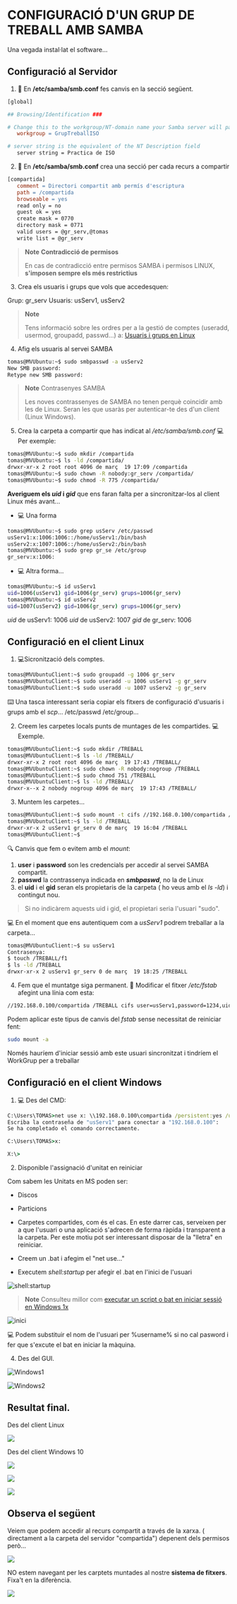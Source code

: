 # CONFIGURACIÓ D'UN GRUP DE TREBALL AMB SAMBA
Una vegada instal·lat el software...

## Configuració al Servidor

1.  :memo: En **/etc/samba/smb.conf** fes canvis en la secció següent.

```makefile
[global]

## Browsing/Identification ###

# Change this to the workgroup/NT-domain name your Samba server will part of
   workgroup = GrupTreballISO

# server string is the equivalent of the NT Description field
   server string = Practica de ISO
```

2.  :memo: En **/etc/samba/smb.conf** crea una secció per cada recurs a compartir
```makefile
[compartida]
   comment = Directori compartit amb permís d'escriptura
   path = /compartida
   browseable = yes
   read only = no
   guest ok = yes
   create mask = 0770
   directory mask = 0771
   valid users = @gr_serv,@tomas
   write list = @gr_serv
```
>**Note** **Contradicció de permisos**
>
>En cas de contradicció entre permisos SAMBA i permisos LINUX, **s'imposen sempre els més restrictius**

3. Crea els usuaris i grups que vols que accedesquen:

Grup: gr_serv
Usuaris: usServ1, usServ2

>**Note** 
>
>Tens informació sobre les ordres per a la gestió de comptes (useradd, usermod, groupadd, passwd...) a:
>[Usuaris i grups en Linux][Usuarios i Gups en Linux]

4. Afig els usuaris al servei SAMBA
```bash
tomas@MVUbuntu:~$ sudo smbpasswd -a usServ2
New SMB password:
Retype new SMB password:
```
>**Note** Contrasenyes SAMBA
>
>Les noves contrassenyes de SAMBA no tenen perquè coincidir amb les de Linux. Seran les que usaràs per autenticar-te des d'un client (Linux  Windows).

5. Crea la carpeta a compartir que has indicat al */etc/samba/smb.conf*
:computer: Per exemple:
```bash
tomas@MVUbuntu:~$ sudo mkdir /compartida
tomas@MVUbuntu:~$ ls -ld /compartida/
drwxr-xr-x 2 root root 4096 de març  19 17:09 /compartida
tomas@MVUbuntu:~$ sudo chown -R nobody:gr_serv /compartida/
tomas@MVUbuntu:~$ sudo chmod -R 775 /compartida/
```

**Averiguem els *uid* i *gid*** que ens faran falta per a sincronitzar-los al client Linux més avant...
* :computer: Una forma
```bash
tomas@MVUbuntu:~$ sudo grep usServ /etc/passwd
usServ1:x:1006:1006::/home/usServ1:/bin/bash
usServ2:x:1007:1006::/home/usServ2:/bin/bash
tomas@MVUbuntu:~$ sudo grep gr_se /etc/group
gr_serv:x:1006:
```
* 💻 Altra forma...
```bash
tomas@MVUbuntu:~$ id usServ1
uid=1006(usServ1) gid=1006(gr_serv) grups=1006(gr_serv)
tomas@MVUbuntu:~$ id usServ2
uid=1007(usServ2) gid=1006(gr_serv) grups=1006(gr_serv)
```
*uid* de usServ1: 1006
*uid* de usServ2: 1007
*gid* de gr_serv: 1006

## Configuració en el client Linux
1. :computer:Sicronització dels comptes.
```bash
tomas@MVUbuntuClient:~$ sudo groupadd -g 1006 gr_serv
tomas@MVUbuntuClient:~$ sudo useradd -u 1006 usServ1 -g gr_serv
tomas@MVUbuntuClient:~$ sudo useradd -u 1007 usServ2 -g gr_serv
```
⌨️ Una tasca interessant seria copiar els fitxers de configuració d'usuaris i grups amb el *scp*... /etc/passwd /etc/group...

2. Creem les carpetes locals punts de muntages de les compartides.
💻 Exemple.
```bash
tomas@MVUbuntuClient:~$ sudo mkdir /TREBALL
tomas@MVUbuntuClient:~$ ls -ld /TREBALL/
drwxr-xr-x 2 root root 4096 de març  19 17:43 /TREBALL/
tomas@MVUbuntuClient:~$ sudo chown -R nobody:nogroup /TREBALL
tomas@MVUbuntuClient:~$ sudo chmod 751 /TREBALL
tomas@MVUbuntuClient:~$ ls -ld /TREBALL/
drwxr-x--x 2 nobody nogroup 4096 de març  19 17:43 /TREBALL/
```
3. Muntem les carpetes...
```bash
tomas@MVUbuntuClient:~$ sudo mount -t cifs //192.168.0.100/compartida /TREBALL -o user=usServ1,password=1234,uid=1006,gid=1006
tomas@MVUbuntuClient:~$ ls -ld /TREBALL
drwxr-xr-x 2 usServ1 gr_serv 0 de març  19 16:04 /TREBALL
tomas@MVUbuntuClient:~$ 
```
:mag: Canvis que fem o evitem amb el *mount*:
1. **user** i **password** son les credencials per accedir al servei SAMBA compartit.
2. **passwd** la contrassenya indicada en ***smbpaswd***, no la de Linux
3. el **uid** i el **gid** seran els propietaris de la carpeta ( ho veus amb el *ls -ld*) i contingut nou.
>Si no indicàrem aquests uid i gid, el propietari seria l'usuari "sudo".


:computer: En el moment que ens autentiquem com a *usServ1* podrem treballar a la carpeta...

```bash
tomas@MVUbuntuClient:~$ su usServ1
Contrasenya: 
$ touch /TREBALL/f1
$ ls -ld /TREBALL
drwxr-xr-x 2 usServ1 gr_serv 0 de març  19 18:25 /TREBALL
```
4. Fem que el muntatge siga permanent.
:memo: Modificar el fitxer */etc/fstab* afegint una línia com esta:
```bash
//192.168.0.100/compartida /TREBALL cifs user=usServ1,password=1234,uid=1006,gid=1006 0 0
```
Podem aplicar este tipus de canvis del *fstab* sense necessitat de reiniciar fent:
```bash
sudo mount -a
``` 
Només hauríem d'iniciar sessió amb este usuari sincronitzat i tindríem el WorkGrup per a treballar


## Configuració en el client Windows

1. 💻 Des del CMD:
```bat
C:\Users\TOMAS>net use x: \\192.168.0.100\compartida /persistent:yes /user:usServ1
Escriba la contraseña de "usServ1" para conectar a "192.168.0.100":
Se ha completado el comando correctamente.

C:\Users\TOMAS>x:

X:\>
```
2. Disponible l'assignació d'unitat en reiniciar

Com sabem les Unitats en MS poden ser:

* Discos
* Particions
* Carpetes compartides, com és el cas.
En este darrer cas, serveixen per a que l'usuari o una aplicació s'adrecen de forma ràpida i transparent a la carpeta. Per este motiu pot ser interessant disposar de la "lletra" en reiniciar.

* Creem un .bat i afegim el "net use..."
* Executem *shell:startup* per afegir el .bat en l'inici de l'usuari

![shell:startup](WorkGroupSAMBA/shell:startup.png)

> **Note**
> Consulteu millor com [executar un script o bat en iniciar sessió en Windows 1x][batInici]



![inici](WorkGroupSAMBA/shellStartup.png)

:computer: 
Podem substituir el nom de l'usuari per %username% si no cal pasword i fer que s'excute el bat en iniciar la màquina.

4. Des del GUI.

![Windows1](WorkGroupSAMBA/windows1.png)


![Windows2](WorkGroupSAMBA/windows2.png)


## Resultat final.

Des del client Linux

![](WorkGroupSAMBA/VistaFinalClientLinux.png)

Des del client Windows 10

![](WorkGroupSAMBA/VistaFinalClientWindows10.png)

![](WorkGroupSAMBA/VistaFinalClientWindowsGrafic.png)

![](WorkGroupSAMBA/detall.png)

## Observa el següent

Veiem que podem accedir al recurs compartit a través de la xarxa. ( directament a la carpeta del servidor "compartida") depenent dels permisos però...

![](WorkGroupSAMBA/AccesGUILinux.png)

NO estem navegant per les carptets muntades al nostre **sistema de fitxers**. Fixa't en la diferència.

![](WorkGroupSAMBA/ComparativaLinux.png)


[Usuarios i Gups en Linux]:https://github.com/tofermos/ISO/blob/main/UD4/cmdUsuarisGrups.md
[batInici]:https:/github/tofermos/sistemesoperatius/executarscripteniniciWin.md

